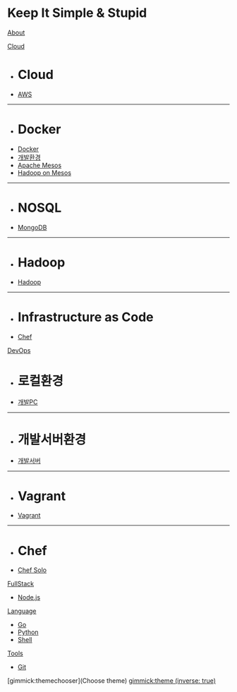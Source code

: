 # Keep It Simple & Stupid

[About](about.md)

[Cloud]()

  * # Cloud
  * [AWS](aws.md)
  - - - -
  * # Docker
  * [Docker](docker.md)
  * [개발환경](docker_dev.md)
  * [Apache Mesos](mesos.md)
  * [Hadoop on Mesos](hadoopOnMesos.md)
  - - - -
  * # NOSQL
  * [MongoDB](mongodb.md)
  - - - -
  * # Hadoop
  * [Hadoop](hadoop.md)
  - - - -
  * # Infrastructure as Code
  * [Chef](chef.md)

[DevOps]()

  * # 로컬환경
  * [개발PC](local.md)
  - - - -
  * # 개발서버환경
  * [개발서버](dev.md)
  - - - -
  * # Vagrant 
  * [Vagrant](vagrant.md)
  - - - -
  * # Chef 
  * [Chef Solo](chef.md)

[FullStack]()

  * [Node.js](nodejs.md)

[Language]()

  * [Go](go.md)
  * [Python](https://yeopoong.github.io/python)
  * [Shell](shell.md)

[Tools]()

  * [Git](git.md)

[gimmick:themechooser](Choose theme)
[gimmick:theme (inverse: true)](united)
